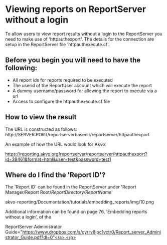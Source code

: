 # **Viewing reports on ReportServer without a login**

To allow users to view report results without a login to the ReportServer you need to make use of 'httpauthexport'.
The details for the connection are setup in the ReportServer file 'httpauthexecute.cf'.

## Before you begin you will need to have the following:

- All report ids for reports required to be executed
- The userid of the ReportUser account which will execute the report
- A dummy username/password for allowing the report to execute via a url
- Access to configure the httpauthexecute.cf file

## How to view the result

The URL is constructed as follows:
http://SERVER:PORT/reportserverbasedir/reportserver/httpauthexport

An example of how the URL would look for Akvo:

https://reporting.akvo.org/reportserver/reportserver/httpauthexport?id=39461&format=html&user=test&password=test1


## Where do I find the 'Report ID'?

The 'Report ID' can be found in the ReportServer under 'Report Manager/Report Root/*ReportDirectory/ReportName*'

akvo-reporting/Documentation/tutorials/embedding_reports/img/10.png






Additional information can be found on page 76, 'Embedding reports without a login', of the <p>ReportServer Administrator Guide="https://www.dropbox.com/s/cyrrv8jpc1vctr0/Report_server_Administrator_Guide.pdf?dl=0"</a>.</p>
